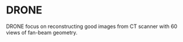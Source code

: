 # DRONE
DRONE focus on reconstructing  good images from CT scanner with 60 views of fan-beam geometry. 

